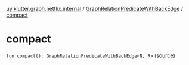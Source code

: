 [uy.klutter.graph.netflix.internal](../index.md) / [GraphRelationPredicateWithBackEdge](index.md) / [compact](.)


# compact
<code>fun compact(): [GraphRelationPredicateWithBackEdge](index.md)<N, R></code> [(source)](https://github.com/kohesive/klutter/blob/master/netflix-graph-jdk6/src/main/kotlin/uy/klutter/graph/netflix/internal/Schema.kt#L155)<br/>

